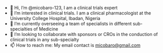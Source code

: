 - 👋 Hi, I’m @micobaro-123, I am a clinical trials expert
- 👀 I’m interested in clinical trials. I am a clinical pharmacologist at the University College Hospital, Ibadan, Nigeria
- 🌱 I’m currently overseeing a team of specialists in different sub-specialties of Medicine
- 💞️ I’m looking to collaborate with sponsors or CROs in the conduction of clinical trials in any sub-specialty
- 📫 How to reach me: My email contact is micobaro@gmail.com 

<!---
micobaro-123/micobaro-123 is a ✨ special ✨ repository because its `README.md` (this file) appears on your GitHub profile.
You can click the Preview link to take a look at your changes.
--->
